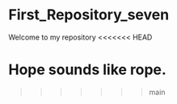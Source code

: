 # First_Repository_seven
Welcome to my repository 
<<<<<<< HEAD

Hope sounds like rope.
=======
>>>>>>> main
